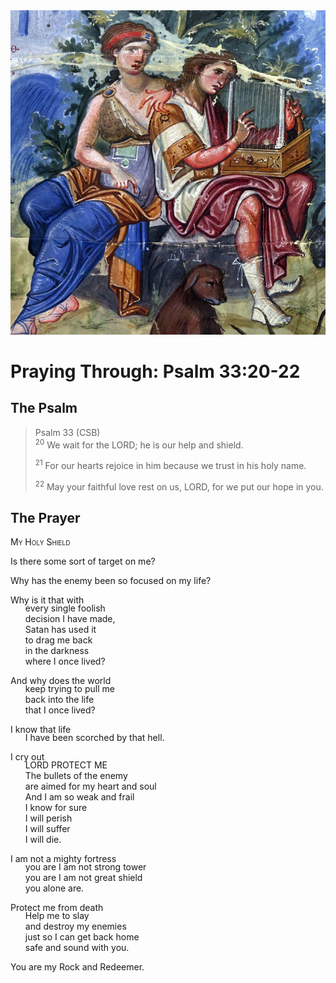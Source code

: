 <img class="intro-right" src="art-paris-psalter.jpg">

<style>
  li {list-style-type: none;}
  p + ul {
    margin-top: -18px;
}
</style>

# Praying Through: Psalm 33:20-22

## The Psalm

>Psalm 33 (CSB)  
><sup>20</sup> We wait for the LORD; he is our help and shield. 
>
><sup>21</sup> For our hearts rejoice in him because we trust in his holy name. 
>
><sup>22</sup> May your faithful love rest on us, LORD, for we put our hope in you.

## The Prayer

<div style="font-variant: small-caps;">
My Holy Shield
</div>

Is there some sort of target on me?

Why has the enemy been so focused on my life?

Why is it that with 
* every single foolish
* decision I have made,
* Satan has used it 
* to drag me back 
* in the darkness 
* where I once lived?

And why does the world 
* keep trying to pull me 
* back into the life
* that I once lived?

I know that life
* I have been scorched by that hell.

I cry out
* LORD PROTECT ME
* The bullets of the enemy 
* are aimed for my heart and soul
* And I am so weak and frail
* I know for sure
* I will perish
* I will suffer
* I will die.

I am not a mighty fortress
* you are
I am not strong tower
* you are
I am not great shield
* you alone are.

Protect me from death
* Help me to slay
* and destroy my enemies
* just so I can get back home
* safe and sound with you.

You are my Rock and Redeemer.
